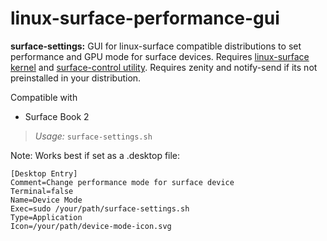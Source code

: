 # linux-surface-performance-gui

**surface-settings:** GUI for linux-surface compatible distributions to set performance and GPU mode
for surface devices. Requires [linux-surface kernel](https://github.com/linux-surface/linux-surface) and [surface-control utility](https://github.com/linux-surface/surface-control). Requires zenity and notify-send if its not preinstalled in your distribution.

Compatible with

* Surface Book 2

>*Usage:* `surface-settings.sh`

Note: Works best if set as a .desktop file:

```
[Desktop Entry]
Comment=Change performance mode for surface device
Terminal=false
Name=Device Mode
Exec=sudo /your/path/surface-settings.sh
Type=Application
Icon=/your/path/device-mode-icon.svg

```

